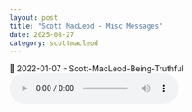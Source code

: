 ```yaml
---
layout: post
title: "Scott MacLeod - Misc Messages"
date: 2025-08-27
category: scottmacleod
---
```


<p>
🎵 2022-01-07 - Scott-MacLeod-Being-Truthful <br>
<audio controls>
  <source src="https://archive.org/download/scott-macleod-ministry-messages_202508/2025-01-01%20-%20Scott%20MacLeod%20-%20Misc%20Messages/2022-01-07%20-%20Scott-MacLeod-Being-Truthful.mp3" type="audio/mpeg">
  Your browser does not support the audio element.
</audio>
</p>
